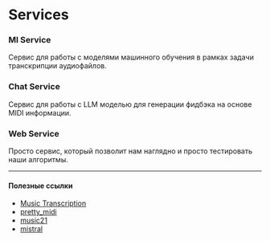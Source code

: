 # Services
### Ml Service
Сервис для работы с моделями машинного обучения в рамках задачи транскрипции аудиофайлов.

### Chat Service
Сервис для работы с LLM моделью для генерации фидбэка на основе MIDI информации.

### Web Service
Просто сервис, который позволит нам наглядно и просто тестировать наши алгоритмы.

--- 

#### Полезные ссылки
- [Music Transcription](https://paperswithcode.com/task/music-transcription)
- [pretty_midi](https://craffel.github.io/pretty-midi/)
- [music21](https://www.music21.org/music21docs/)
- [mistral](https://console.mistral.ai/home)
